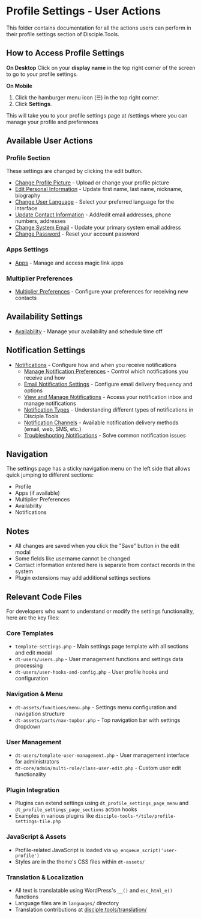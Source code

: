 # Profile Settings - User Actions

This folder contains documentation for all the actions users can perform in their profile settings section of Disciple.Tools.

## How to Access Profile Settings

**On Desktop**
Click on your **display name** in the top right corner of the screen to go to your profile settings.

**On Mobile**
1. Click the hamburger menu icon (☰) in the top right corner.
2. Click **Settings**.

This will take you to your profile settings page at /settings where you can manage your profile and preferences

## Available User Actions

### Profile Section

These settings are changed by clicking the edit button.

- [Change Profile Picture](change-profile-picture.md) - Upload or change your profile picture
- [Edit Personal Information](edit-personal-information.md) - Update first name, last name, nickname, biography
- [Change User Language](change-user-language.md) - Select your preferred language for the interface
- [Update Contact Information](update-contact-information.md) - Add/edit email addresses, phone numbers, addresses
- [Change System Email](change-system-email.md) - Update your primary system email address
- [Change Password](change-password.md) - Reset your account password

### Apps Settings
- [Apps](apps.md) - Manage and access magic link apps

### Multiplier Preferences
- [Multiplier Preferences](multiplier-preferences.md) - Configure your preferences for receiving new contacts

## Availability Settings
- [Availability](availability.md) - Manage your availability and schedule time off

## Notification Settings
- [Notifications](notifications/notifications.md) - Configure how and when you receive notifications
  - [Manage Notification Preferences](notifications/manage-notification-preferences.md) - Control which notifications you receive and how
  - [Email Notification Settings](notifications/email-notification-settings.md) - Configure email delivery frequency and options
  - [View and Manage Notifications](notifications/view-and-manage-notifications.md) - Access your notification inbox and manage notifications
  - [Notification Types](notifications/notification-types.md) - Understanding different types of notifications in Disciple.Tools
  - [Notification Channels](notifications/notification-channels.md) - Available notification delivery methods (email, web, SMS, etc.)
  - [Troubleshooting Notifications](notifications/troubleshooting-notifications.md) - Solve common notification issues

## Navigation

The settings page has a sticky navigation menu on the left side that allows quick jumping to different sections:
- Profile
- Apps (if available)
- Multiplier Preferences  
- Availability
- Notifications

## Notes

- All changes are saved when you click the "Save" button in the edit modal
- Some fields like username cannot be changed
- Contact information entered here is separate from contact records in the system
- Plugin extensions may add additional settings sections

## Relevant Code Files

For developers who want to understand or modify the settings functionality, here are the key files:

### Core Templates
- `template-settings.php` - Main settings page template with all sections and edit modal
- `dt-users/users.php` - User management functions and settings data processing
- `dt-users/user-hooks-and-config.php` - User profile hooks and configuration

### Navigation & Menu
- `dt-assets/functions/menu.php` - Settings menu configuration and navigation structure
- `dt-assets/parts/nav-topbar.php` - Top navigation bar with settings dropdown

### User Management
- `dt-users/template-user-management.php` - User management interface for administrators
- `dt-core/admin/multi-role/class-user-edit.php` - Custom user edit functionality

### Plugin Integration
- Plugins can extend settings using `dt_profile_settings_page_menu` and `dt_profile_settings_page_sections` action hooks
- Examples in various plugins like `disciple-tools-*/tile/profile-settings-tile.php`

### JavaScript & Assets
- Profile-related JavaScript is loaded via `wp_enqueue_script('user-profile')` 
- Styles are in the theme's CSS files within `dt-assets/`

### Translation & Localization
- All text is translatable using WordPress's `__()` and `esc_html_e()` functions
- Language files are in `languages/` directory
- Translation contributions at [disciple.tools/translation/](https://disciple.tools/translation/) 